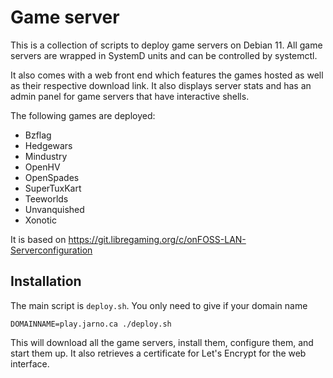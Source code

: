# Game server

This is a collection of scripts to deploy game servers on Debian 11. All game
servers are wrapped in SystemD units and can be controlled by systemctl.

It also comes with a web front end which features the games hosted as well as
their respective download link. It also displays server stats and has an admin
panel for game servers that have interactive shells.

The following games are deployed:

* Bzflag
* Hedgewars
* Mindustry
* OpenHV
* OpenSpades
* SuperTuxKart
* Teeworlds
* Unvanquished
* Xonotic

It is based on https://git.libregaming.org/c/onFOSS-LAN-Serverconfiguration

## Installation

The main script is `deploy.sh`. You only need to give if your domain name
```
DOMAINNAME=play.jarno.ca ./deploy.sh
```
This will download all the game servers, install them, configure them, and start them up. It also retrieves a certificate for Let's Encrypt for the web interface.
